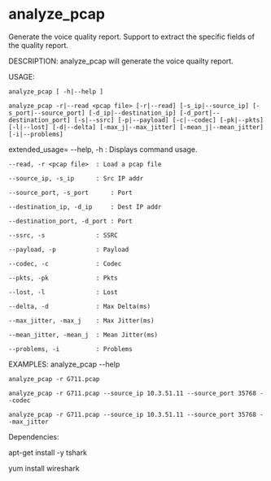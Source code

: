 # analyze_pcap
Generate the voice quality report. Support to extract the specific fields of the quality report.

DESCRIPTION:
analyze_pcap will generate the voice quailty report.
  
USAGE:

    analyze_pcap [ -h|--help ]
    
    analyze_pcap -r|--read <pcap file> [-r|--read] [-s_ip|--source_ip] [-s_port|--source_port] [-d_ip|--destination_ip] [-d_port|--destination_port] [-s|--ssrc] [-p|--payload] [-c|--codec] [-pk|--pkts] [-l|--lost] [-d|--delta] [-max_j|--max_jitter] [-mean_j|--mean_jitter] [-i|--problems] 

extended_usage=
    --help, -h              : Displays command usage.

    --read, -r <pcap file>  : Load a pcap file
    
    --source_ip, -s_ip      : Src IP addr

    --source_port, -s_port      : Port

    --destination_ip, -d_ip     : Dest IP addr

    --destination_port, -d_port : Port

    --ssrc, -s              : SSRC

    --payload, -p           : Payload

    --codec, -c             : Codec

    --pkts, -pk             : Pkts

    --lost, -l              : Lost

    --delta, -d             : Max Delta(ms)

    --max_jitter, -max_j    : Max Jitter(ms)

    --mean_jitter, -mean_j  : Mean Jitter(ms)

    --problems, -i          : Problems

EXAMPLES:
    analyze_pcap --help
    
    analyze_pcap -r G711.pcap
    
    analyze_pcap -r G711.pcap --source_ip 10.3.51.11 --source_port 35768 --codec
    
    analyze_pcap -r G711.pcap --source_ip 10.3.51.11 --source_port 35768 --max_jitter
            
Dependencies:

   apt-get install -y tshark
   
   yum install wireshark
